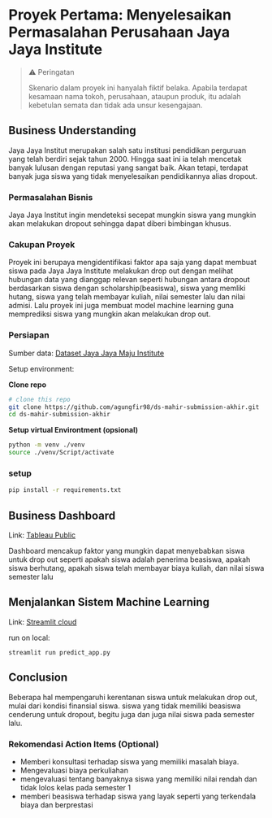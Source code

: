 # Proyek Pertama: Menyelesaikan Permasalahan Perusahaan Jaya Jaya Institute

> ⚠️ Peringatan 
> 
> Skenario dalam proyek ini hanyalah fiktif belaka. Apabila terdapat kesamaan nama tokoh, perusahaan, ataupun produk, itu adalah kebetulan semata dan tidak ada unsur kesengajaan.
## Business Understanding
Jaya Jaya Institut merupakan salah satu institusi pendidikan perguruan yang telah berdiri sejak tahun 2000. Hingga saat ini ia telah mencetak banyak lulusan dengan reputasi yang sangat baik. Akan tetapi, terdapat banyak juga siswa yang tidak menyelesaikan pendidikannya alias dropout.

### Permasalahan Bisnis
Jaya Jaya Institut ingin mendeteksi secepat mungkin siswa yang mungkin akan melakukan dropout sehingga dapat diberi bimbingan khusus.

### Cakupan Proyek
Proyek ini berupaya mengidentifikasi faktor apa saja yang dapat membuat siswa pada Jaya Jaya Institute melakukan drop out dengan melihat hubungan data yang dianggap relevan seperti hubungan antara dropout berdasarkan siswa dengan scholarship(beasiswa), siswa yang memliki hutang, siswa yang telah membayar kuliah, nilai semester lalu dan nilai admisi. Lalu proyek ini juga membuat model machine learning guna memprediksi siswa yang mungkin akan melakukan drop out.

### Persiapan

Sumber data: [Dataset Jaya Jaya Maju Institute](https://github.com/dicodingacademy/dicoding_dataset/blob/main/students_performance/data.csv)

Setup environment:

**Clone repo**
```bash
# clone this repo 
git clone https://github.com/agungfir98/ds-mahir-submission-akhir.git
cd ds-mahir-submission-akhir
```
**Setup virtual Environtment (opsional)**
```bash
python -m venv ./venv
source ./venv/Script/activate
```
### setup
```bash
pip install -r requirements.txt
```
## Business Dashboard
Link: [Tableau Public](https://public.tableau.com/views/student-performance_17449614272170/Dashboard1?:language=en-US&:sid=&:redirect=auth&:display_count=n&:origin=viz_share_link)

Dashboard mencakup faktor yang mungkin dapat menyebabkan siswa untuk drop out seperti apakah siswa adalah penerima beasiswa, apakah siswa berhutang, apakah siswa telah membayar biaya kuliah, dan nilai siswa semester lalu

## Menjalankan Sistem Machine Learning
Link: [Streamlit cloud](https://agungfir98-ds-mahir-submission-akhir-prediction-app.streamlit.app/)

run on local:
```shell
streamlit run predict_app.py
```

## Conclusion

Beberapa hal mempengaruhi kerentanan siswa untuk melakukan drop out, mulai dari kondisi finansial siswa. siswa yang tidak memiliki beasiswa cenderung untuk dropout, begitu juga  dan juga nilai siswa pada semester lalu.

### Rekomendasi Action Items (Optional)

- Memberi konsultasi terhadap siswa yang memiliki masalah biaya.
- Mengevaluasi biaya perkuliahan
- mengevaluasi tentang banyaknya siswa yang memiliki nilai rendah dan tidak lolos kelas pada semester 1
- memberi beasiswa terhadap siswa yang layak seperti yang terkendala biaya dan berprestasi